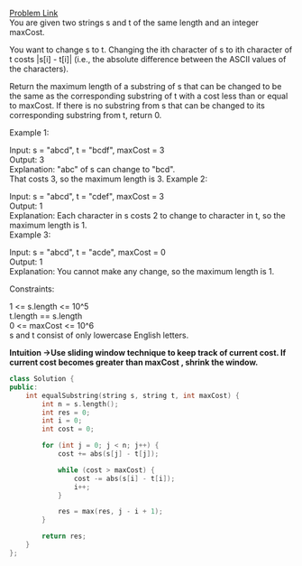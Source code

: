 [Problem Link](https://leetcode.com/problems/get-equal-substrings-within-budget/description/?envType=daily-question&envId=2024-05-28)<br>
You are given two strings s and t of the same length and an integer maxCost.

You want to change s to t. Changing the ith character of s to ith character of t costs |s[i] - t[i]| (i.e., the absolute difference between the ASCII values of the characters).

Return the maximum length of a substring of s that can be changed to be the same as the corresponding substring of t with a cost less than or equal to maxCost. If there is no substring from s that can be changed to its corresponding substring from t, return 0.<br>



 

Example 1:<br>

Input: s = "abcd", t = "bcdf", maxCost = 3<br>
Output: 3<br>
Explanation: "abc" of s can change to "bcd".<br>
That costs 3, so the maximum length is 3.
Example 2:<br>

Input: s = "abcd", t = "cdef", maxCost = 3<br>
Output: 1<br>
Explanation: Each character in s costs 2 to change to character in t,  so the maximum length is 1.<br>
Example 3:<br>

Input: s = "abcd", t = "acde", maxCost = 0<br>
Output: 1<br>
Explanation: You cannot make any change, so the maximum length is 1.<br>
 

Constraints:<br>

1 <= s.length <= 10^5<br>
t.length == s.length<br>
0 <= maxCost <= 10^6<br>
s and t consist of only lowercase English letters.<br>

__Intuition ->Use sliding window technique to keep track of current cost. If current cost becomes greater than maxCost , shrink the window.__

```C++
class Solution {
public:
    int equalSubstring(string s, string t, int maxCost) {
        int n = s.length();
        int res = 0;
        int i = 0;
        int cost = 0;

        for (int j = 0; j < n; j++) {
            cost += abs(s[j] - t[j]);

            while (cost > maxCost) {
                cost -= abs(s[i] - t[i]);
                i++;
            }

            res = max(res, j - i + 1);
        }

        return res;
    }
};

```

